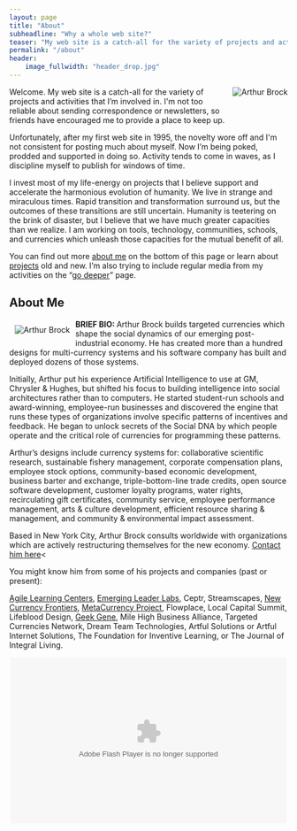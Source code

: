 ```yaml
---
layout: page
title: "About"
subheadline: "Why a whole web site?"
teaser: "My web site is a catch-all for the variety of projects and activities that I’m involved in. I'm not too reliable about sending correspondence or newsletters, so friends have encouraged me to provide a place to keep up…"
permalink: "/about"
header:
    image_fullwidth: "header_drop.jpg"
---
```

<img alt="Arthur Brock" src="{{ site.urlimg }}Art_Brock_headshot.jpg" style="margin: 0 0 2rem 20px; float: right; ">

Welcome. My web site is a catch-all for the variety of projects and activities that I’m involved in. I'm not too reliable about sending correspondence or newsletters, so friends have encouraged me to provide a place to keep up.

Unfortunately, after my first web site in 1995, the novelty wore off and I'm not consistent for posting much about myself. Now I’m being poked, prodded and supported in doing so. Activity tends to come in waves, as I discipline myself to publish for windows of time.

I invest most of my life-energy on projects that I believe support and accelerate the harmonious evolution of humanity. We live in strange and miraculous times. Rapid transition and transformation surround us, but the outcomes of these transitions are still uncertain. Humanity is teetering on the brink of disaster, but I believe that we have much greater capacities than we realize. I am working on tools, technology, communities, schools, and currencies which unleash those capacities for the mutual benefit of all.

You can find out more <a href="#about">about me</a> on the bottom of this page or learn about <a href="/projects">projects</a> old and new. I’m also trying to include regular media from my activities on the “<a href="/deeper">go deeper</a>” page.


<a name="about"></a>

## About Me
<img alt="Arthur Brock" src="/sites/artbrock.com/files/Arthur_Brock_caricature.png" style="margin:10px; float:left; ">

<strong>BRIEF BIO: </strong>Arthur Brock builds targeted currencies which shape the social dynamics of our emerging post-industrial economy. He has created more than a hundred designs for multi-currency systems and his software company has built and deployed dozens of those systems.

Initially, Arthur put his experience Artificial Intelligence to use at GM, Chrysler &amp; Hughes, but shifted his focus to building intelligence into social architectures rather than to computers. He started student-run schools and award-winning, employee-run businesses and discovered the engine that runs these types of organizations involve specific patterns of incentives and feedback. He began to unlock secrets of the Social DNA by which people operate and the critical role of currencies for programming these patterns.

Arthur’s designs include currency systems for: collaborative scientific research, sustainable fishery management, corporate compensation plans, employee stock options, community-based economic development, business barter and exchange, triple-bottom-line trade credits, open source software development, customer loyalty programs, water rights, recirculating gift certificates, community service, employee performance management, arts &amp; culture development, efficient resource sharing &amp; management, and community &amp; environmental impact assessment.

Based in New York City, Arthur Brock consults worldwide with organizations which are actively restructuring themselves for the new economy. <a href="/contact">Contact him here</a><

You might know him from some of his projects and companies (past or present):

<a href="http://nyc.AgileLearningCenters.org">Agile Learning Centers</a>, <a href="http://EmergingLeaderLabs.org">Emerging Leader Labs</a>, Ceptr, Streamscapes,&nbsp;<a href="http://www.NewCurrencyFrontiers.com">New Currency Frontiers</a>,&nbsp;<a href="http://www.MetaCurrency.org">MetaCurrency Project</a>, Flowplace, Local Capital Summit, Lifeblood Design, <a href="http://geekgene.com">Geek Gene</a>, Mile High Business Alliance, Targeted Currencies Network, Dream Team Technologies, Artful Solutions or Artful Internet Solutions, The Foundation for Inventive Learning, or The Journal of Integral Living.

<p style="text-align: center;"><embed flashvars="host=picasaweb.google.com&amp;captions=1&amp;hl=en_US&amp;feat=flashalbum&amp;RGB=0x000000&amp;feed=http%3A%2F%2Fpicasaweb.google.com%2Fdata%2Ffeed%2Fapi%2Fuser%2Fartbrock%2Falbumid%2F5277445913242609889%3Falt%3Drss%26kind%3Dphoto%26hl%3Den_US" height="300" pluginspage="http://www.macromedia.com/go/getflashplayer" src="http://picasaweb.google.com/s/c/bin/slideshow.swf" type="application/x-shockwave-flash" width="500">
